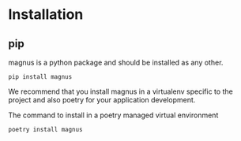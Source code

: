 # Installation

## pip

magnus is a python package and should be installed as any other. 

```shell
pip install magnus
```

We recommend that you install magnus in a virtualenv specific to the project and also poetry for your
application development. 

The command to install in a poetry managed virtual environment

```
poetry install magnus
```


